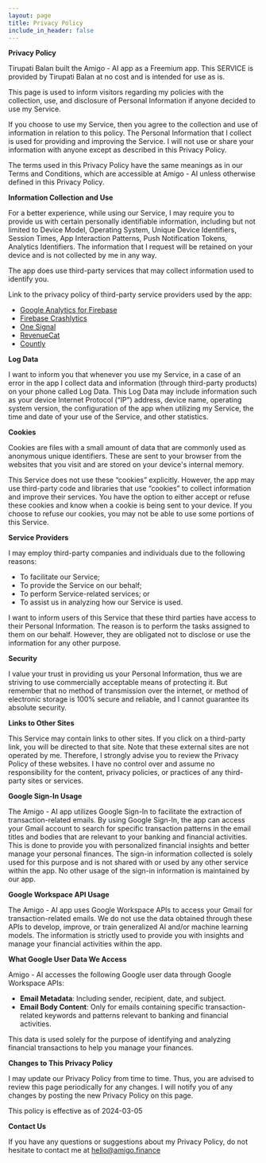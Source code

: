 ```yaml
---
layout: page
title: Privacy Policy
include_in_header: false
---
```


**Privacy Policy**

Tirupati Balan built the Amigo - AI app as a Freemium app. This SERVICE is provided by Tirupati Balan at no cost and is intended for use as is.

This page is used to inform visitors regarding my policies with the collection, use, and disclosure of Personal Information if anyone decided to use my Service.

If you choose to use my Service, then you agree to the collection and use of information in relation to this policy. The Personal Information that I collect is used for providing and improving the Service. I will not use or share your information with anyone except as described in this Privacy Policy.

The terms used in this Privacy Policy have the same meanings as in our Terms and Conditions, which are accessible at Amigo - AI unless otherwise defined in this Privacy Policy.

**Information Collection and Use**

For a better experience, while using our Service, I may require you to provide us with certain personally identifiable information, including but not limited to Device Model, Operating System, Unique Device Identifiers, Session Times, App Interaction Patterns, Push Notification Tokens, Analytics Identifiers. The information that I request will be retained on your device and is not collected by me in any way.

The app does use third-party services that may collect information used to identify you.

Link to the privacy policy of third-party service providers used by the app:

*   [Google Analytics for Firebase](https://firebase.google.com/support/privacy)
*   [Firebase Crashlytics](https://firebase.google.com/support/privacy/)
*   [One Signal](https://onesignal.com/privacy_policy)
*   [RevenueCat](https://www.revenuecat.com/privacy)
*   [Countly](https://count.ly/privacy-policy)

**Log Data**

I want to inform you that whenever you use my Service, in a case of an error in the app I collect data and information (through third-party products) on your phone called Log Data. This Log Data may include information such as your device Internet Protocol (“IP”) address, device name, operating system version, the configuration of the app when utilizing my Service, the time and date of your use of the Service, and other statistics.

**Cookies**

Cookies are files with a small amount of data that are commonly used as anonymous unique identifiers. These are sent to your browser from the websites that you visit and are stored on your device's internal memory.

This Service does not use these “cookies” explicitly. However, the app may use third-party code and libraries that use “cookies” to collect information and improve their services. You have the option to either accept or refuse these cookies and know when a cookie is being sent to your device. If you choose to refuse our cookies, you may not be able to use some portions of this Service.

**Service Providers**

I may employ third-party companies and individuals due to the following reasons:

*   To facilitate our Service;
*   To provide the Service on our behalf;
*   To perform Service-related services; or
*   To assist us in analyzing how our Service is used.

I want to inform users of this Service that these third parties have access to their Personal Information. The reason is to perform the tasks assigned to them on our behalf. However, they are obligated not to disclose or use the information for any other purpose.

**Security**

I value your trust in providing us your Personal Information, thus we are striving to use commercially acceptable means of protecting it. But remember that no method of transmission over the internet, or method of electronic storage is 100% secure and reliable, and I cannot guarantee its absolute security.

**Links to Other Sites**

This Service may contain links to other sites. If you click on a third-party link, you will be directed to that site. Note that these external sites are not operated by me. Therefore, I strongly advise you to review the Privacy Policy of these websites. I have no control over and assume no responsibility for the content, privacy policies, or practices of any third-party sites or services.

**Google Sign-In Usage**

The Amigo - AI app utilizes Google Sign-In to facilitate the extraction of transaction-related emails. By using Google Sign-In, the app can access your Gmail account to search for specific transaction patterns in the email titles and bodies that are relevant to your banking and financial activities. This is done to provide you with personalized financial insights and better manage your personal finances. The sign-in information collected is solely used for this purpose and is not shared with or used by any other service within the app. No other usage of the sign-in information is maintained by our app.

**Google Workspace API Usage**

The Amigo - AI app uses Google Workspace APIs to access your Gmail for transaction-related emails. We do not use the data obtained through these APIs to develop, improve, or train generalized AI and/or machine learning models. The information is strictly used to provide you with insights and manage your financial activities within the app.

**What Google User Data We Access**

Amigo - AI accesses the following Google user data through Google Workspace APIs:

* **Email Metadata**: Including sender, recipient, date, and subject.
* **Email Body Content**: Only for emails containing specific transaction-related keywords and patterns relevant to banking and financial activities.

This data is used solely for the purpose of identifying and analyzing financial transactions to help you manage your finances.

**Changes to This Privacy Policy**

I may update our Privacy Policy from time to time. Thus, you are advised to review this page periodically for any changes. I will notify you of any changes by posting the new Privacy Policy on this page.

This policy is effective as of 2024-03-05

**Contact Us**

If you have any questions or suggestions about my Privacy Policy, do not hesitate to contact me at hello@amigo.finance
